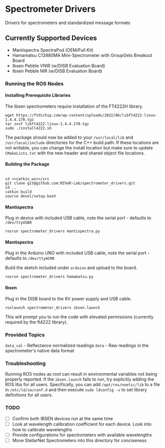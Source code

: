 # Spectrometer Drivers

Drivers for spectrometers and standardized message formats

## Currently Supported Devices

- Mantispectra SpectraPod (OEM/Full Kit)
- Hamamatsu C12880MA Mini-Spectrometer with GroupGets Breakout Board
- Ibsen Pebble VNIR (w/DISB Evaluation Board)
- Ibsen Pebble NIR (w/DISB Evaluation Board)

### Running the ROS Nodes

#### Installing Prerequisite Libraries
The Ibsen spectrometers require installation of the FT4222H library.
```
wget https://ftdichip.com/wp-content/uploads/2022/06/libft4222-linux-1.4.4.170.tgz
tar zxvf libft4222-linux-1.4.4.170.tgz
sudo ./install4222.sh
```
The package should now be added to your `/usr/local/lib` and `/usr/local/include` directories for the C++ build path. If these locations are not writable, you can change the install location but make sure to update `CMakeLists.txt` with the new header and shared object file locations.
#### Building the Package
```

cd <<catkin_ws>>/src
git clone git@github.com:RIVeR-Lab/spectrometer_drivers.git
cd ..
catkin build
source devel/setup.bash
```

#### Mantispectra

Plug in device with included USB cable, note the serial port - defaults to `/dev/ttyUSB0`

`rosrun spectrometer_drivers mantispectra.py`


#### Mantispectra

Plug in the Arduino UNO with included USB cable, note the serial port - defaults to `/dev/ttyACM0`

Build the sketch included under `arduino` and upload to the board.

`rosrun spectrometer_drivers hamamatsu.py`

#### Ibsen

Plug in the DISB board to the 6V power supply and USB cable. 

`roslaunch spectrometer_drivers ibsen.launch`

This will prompt you to run the code with elevated permissions (currently required by the ft4222 library).

### Provided Topics

`data_cal` - Reflectance normalized readings
`data` - Raw readings in the spectrometer's native data format

### Troubleshooting

Running ROS nodes as root can result in environmental variables not being properly reported. If the `ibsen.launch` fails to run, try explicitly adding the ROS libs for all users. Specifically, you can add `/opt/ros/noetic/lib` to a file in `/etc/ld/so/conf.d` and then execute `sudo ldconfig -v` to set library definitions for all users.

### TODO

- [ ] Confirm both IBSEN devices run at the same time
- [ ] Look at wavelength calibration coefficient for each device. Look into how to calibrate wavelengths
- [ ] Provide configurations for spectrometers with available wavelengths
- [ ] Move StellarNet Spectrometers into this directory for conciseness